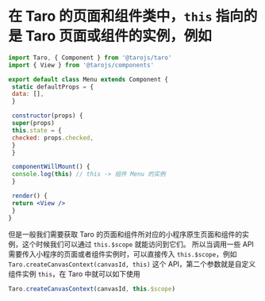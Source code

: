 # 在 Taro 的页面和组件类中，`this` 指向的是 Taro 页面或组件的实例，例如
```jsx
import Taro, { Component } from '@tarojs/taro'
import { View } from '@tarojs/components'

export default class Menu extends Component {
 static defaultProps = {
 data: [],
 }

 constructor(props) {
 super(props)
 this.state = {
 checked: props.checked,
 }
 }

 componentWillMount() {
 console.log(this) // this -> 组件 Menu 的实例
 }

 render() {
 return <View />
 }
}
```

但是一般我们需要获取 Taro 的页面和组件所对应的小程序原生页面和组件的实例，这个时候我们可以通过 `this.$scope` 就能访问到它们。
所以当调用一些 API 需要传入小程序的页面或者组件实例时，可以直接传入 `this.$scope`，例如 `Taro.createCanvasContext(canvasId, this)` 这个 API，第二个参数就是自定义组件实例 `this`，在 Taro 中就可以如下使用
```jsx
Taro.createCanvasContext(canvasId, this.$scope)
```
